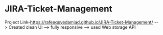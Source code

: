 # JIRA-Ticket-Management
Project Link-https://rafeeqsyedamjad.github.io/JIRA-Ticket-Management/
 --> Created clean UI
 --> fully responsive 
 --> used Web storage API
